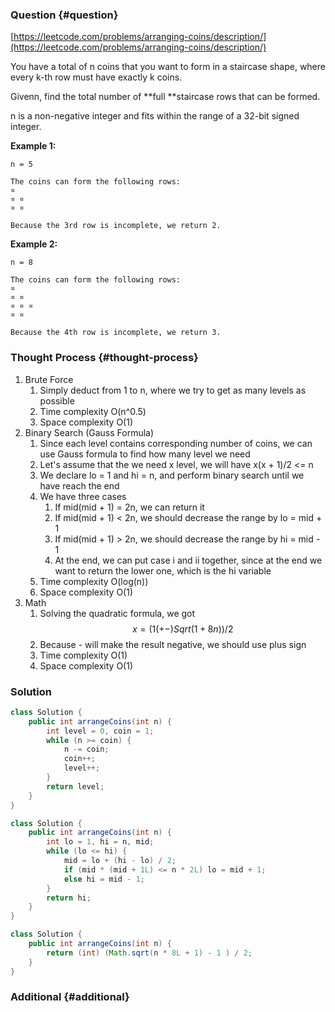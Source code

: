 ### Question {#question}

[https://leetcode.com/problems/arranging-coins/description/](https://leetcode.com/problems/arranging-coins/description/)

You have a total of n coins that you want to form in a staircase shape, where every k-th row must have exactly k coins.

Givenn, find the total number of **full **staircase rows that can be formed.

n is a non-negative integer and fits within the range of a 32-bit signed integer.

**Example 1:**

```
n = 5

The coins can form the following rows:
¤
¤ ¤
¤ ¤

Because the 3rd row is incomplete, we return 2.
```

**Example 2:**

```
n = 8

The coins can form the following rows:
¤
¤ ¤
¤ ¤ ¤
¤ ¤

Because the 4th row is incomplete, we return 3.
```

### Thought Process {#thought-process}

1. Brute Force
   1. Simply deduct from 1 to n, where we try to get as many levels as possible
   2. Time complexity O\(n^0.5\)
   3. Space complexity O\(1\)
2. Binary Search \(Gauss Formula\)
   1. Since each level contains corresponding number of coins, we can use Gauss formula to find how many level we need
   2. Let's assume that the we need x level, we will have x\(x + 1\)/2 &lt;= n
   3. We declare lo = 1 and hi = n, and perform binary search until we have reach the end
   4. We have three cases
      1. If mid\(mid + 1\) = 2n, we can return it
      2. If mid\(mid + 1\) &lt; 2n, we should decrease the range by lo = mid + 1
      3. If mid\(mid + 1\) &gt; 2n, we should decrease the range by hi = mid - 1
      4. At the end, we can put case i and ii together, since at the end we want to return the lower one, which is the hi variable
   5. Time complexity O\(log\(n\)\)
   6. Space complexity O\(1\)
3. Math
   1. Solving the quadratic formula, we got $$x =(1(+-)Sqrt(1 + 8n)) /2$$
   2. Because - will make the result negative, we should use plus sign
   3. Time complexity O\(1\)
   4. Space complexity O\(1\)

### Solution

```java
class Solution {
    public int arrangeCoins(int n) {
        int level = 0, coin = 1;
        while (n >= coin) {
            n -= coin;
            coin++;
            level++;
        }
        return level;
    }
}
```

```java
class Solution {
    public int arrangeCoins(int n) {
        int lo = 1, hi = n, mid;
        while (lo <= hi) {
            mid = lo + (hi - lo) / 2;
            if (mid * (mid + 1L) <= n * 2L) lo = mid + 1;
            else hi = mid - 1;
        }
        return hi;
    }
}
```

```java
class Solution {
    public int arrangeCoins(int n) {
        return (int) (Math.sqrt(n * 8L + 1) - 1 ) / 2;
    }
}
```

### Additional {#additional}




